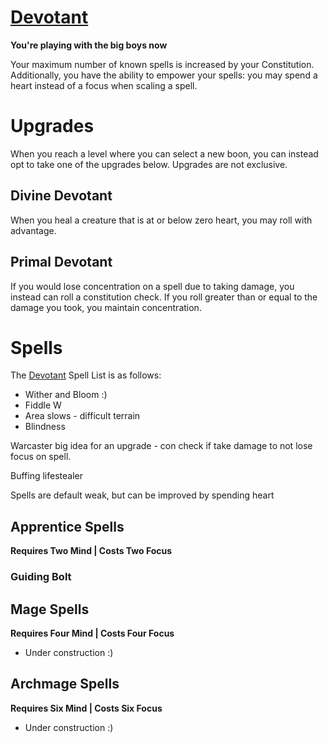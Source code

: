# [Devotant](Devotant.md)
**You're playing with the big boys now**

Your maximum number of known spells is increased by your Constitution. Additionally, you have the ability to empower your spells: you may spend a heart instead of a focus when scaling a spell.

# Upgrades
When you reach a level where you can select a new boon, you can instead opt to take one of the upgrades below. Upgrades are not exclusive.

## Divine Devotant
When you heal a creature that is at or below zero heart, you may roll with advantage.

## Primal Devotant
If you would lose concentration on a spell due to taking damage, you instead can roll a constitution check. If you roll greater than or equal to the damage you took, you maintain concentration.

# Spells
The [Devotant](Devotant.md) Spell List is as follows:

- Wither and Bloom :)
- Fiddle W
- Area slows - difficult terrain
- Blindness

Warcaster big idea for an upgrade - con check if take damage to not lose focus on spell.

Buffing lifestealer

Spells are default weak, but can be improved by spending heart

## Apprentice Spells
**Requires Two Mind | Costs Two Focus**

### Guiding Bolt


## Mage Spells
**Requires Four Mind | Costs Four Focus**

- Under construction :)

## Archmage Spells
**Requires Six Mind | Costs Six Focus**

- Under construction :)
